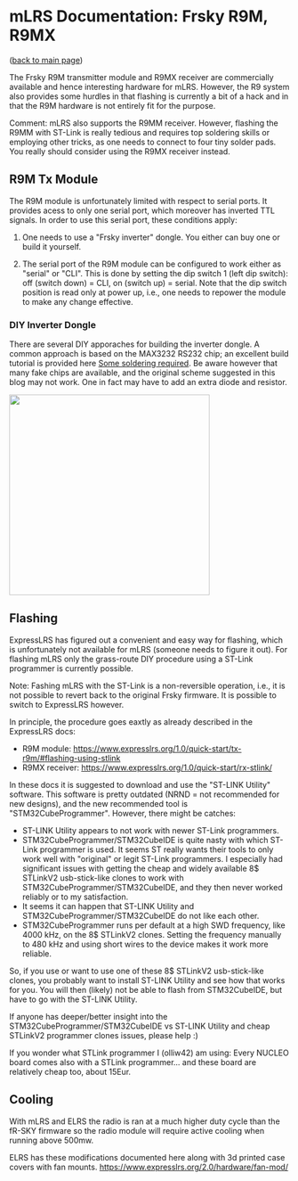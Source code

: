 # mLRS Documentation: Frsky R9M, R9MX #

([back to main page](../README.md))

The Frsky R9M transmitter module and R9MX receiver are commercially available and hence interesting hardware for mLRS. However, the R9 system also provides some hurdles in that flashing is currently a bit of a hack and in that the R9M hardware is not entirely fit for the purpose.

Comment: mLRS also supports the R9MM receiver. However, flashing the R9MM with ST-Link is really tedious and requires top soldering skills or employing other tricks, as one needs to connect to four tiny solder pads. You really should consider using the R9MX receiver instead.


## R9M Tx Module ##

The R9M module is unfortunately limited with respect to serial ports. It provides acess to only one serial port, which moreover has inverted TTL signals. In order to use this serial port, these conditions apply:

1. One needs to use a "Frsky inverter" dongle. You either can buy one or build it yourself.

2. The serial port of the R9M module can be configured to work either as "serial" or "CLI". This is done by setting the dip switch 1 (left dip switch): off (switch down) = CLI, on (switch up) = serial. Note that the dip switch position is read only at power up, i.e., one needs to repower the module to make any change effective.

### DIY Inverter Dongle ###

There are several DIY apporaches for building the inverter dongle. A common approach is based on the MAX3232 RS232 chip; an excellent build tutorial is provided here [Some soldering required](https://discuss.ardupilot.org/t/some-soldering-required/27613). Be aware however that many fake chips are available, and the original scheme suggested in this blog may not work. One in fact may have to add an extra diode and resistor.

<img src="images/frsky-max3232-inverter-scheme.jpg" width="360px">


## Flashing ##

ExpressLRS has figured out a convenient and easy way for flashing, which is unfortunately not available for mLRS (someone needs to figure it out). For flashing mLRS only the grass-route DIY procedure using a ST-Link programmer is currently possible.

Note: Fashing mLRS with the ST-Link is a non-reversible operation, i.e., it is not possible to revert back to the original Frsky firmware. It is possible to switch to ExpressLRS however.

In principle, the procedure goes eaxtly as already described in the ExpressLRS docs:
- R9M module: https://www.expresslrs.org/1.0/quick-start/tx-r9m/#flashing-using-stlink
- R9MX receiver: https://www.expresslrs.org/1.0/quick-start/rx-stlink/

In these docs it is suggested to download and use the "ST-LINK Utility" software. This software is pretty outdated (NRND = not recommended for new designs), and the new recommended tool is "STM32CubeProgrammer". However, there might be catches:
- ST-LINK Utility appears to not work with newer ST-Link programmers.
- STM32CubeProgrammer/STM32CubeIDE is quite nasty with which ST-Link programmer is used. It seems ST really wants their tools to only work well with "original" or legit ST-Link programmers. I especially had significant issues with getting the cheap and widely available 8$ STLinkV2 usb-stick-like clones to work with STM32CubeProgrammer/STM32CubeIDE, and they then never worked reliably or to my satisfaction.
- It seems it can happen that ST-LINK Utility and STM32CubeProgrammer/STM32CubeIDE do not like each other.
- STM32CubeProgrammer runs per default at a high SWD frequency, like 4000 kHz, on the 8$ STLinkV2 clones. Setting the frequency manually to 480 kHz and using short wires to the device makes it work more reliable.

So, if you use or want to use one of these 8$ STLinkV2 usb-stick-like clones, you probably want to install ST-LINK Utility and see how that works for you. You will then (likely) not be able to flash from STM32CubeIDE, but have to go with the ST-LINK Utility.

If anyone has deeper/better insight into the STM32CubeProgrammer/STM32CubeIDE vs ST-LINK Utility and cheap STLinkV2 programmer clones issues, please help :)

If you wonder what STLink programmer I (olliw42) am using: Every NUCLEO board comes also with a STLink programmer... and these board are relatively cheap too, about 15Eur.

## Cooling ##


With mLRS and ELRS the radio is ran at a much higher duty cycle than the fR-SKY firmware so the radio module will require active cooling when running above 500mw.

ELRS has these modifications documented here along with 3d printed case covers with fan mounts.
https://www.expresslrs.org/2.0/hardware/fan-mod/
